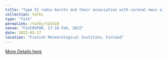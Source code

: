 ```yaml
---
title: "Type II radio bursts and their association with coronal mass ejections"
collection: talks
type: "Talk"
permalink: /talks/talk10
venue: "FinCOSPAR, 17-18 Feb, 2022"
date: 2022-02-17
location: "Finnish Meteorological Institute, Finland"
---
```



<a href="https://space.fmi.fi/wp-content/uploads/2022/02/FinCOSPAR_2022_Abstracts.pdf">More Details here</a> 


